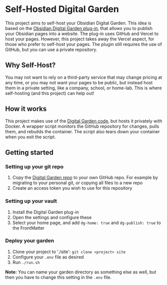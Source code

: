 # Self-Hosted Digital Garden
This project aims to self-host your Obsidian Digital Garden. This idea is based on the [Obsidian Digital Garden plug-in](https://dg-docs.ole.dev/), that allows you to publish your Obsidian pages into a website.
The plug-in uses GitHub and Vercel to host your pages. However, this project takes away the Vercel aspect, for those who prefer to self-host your pages. The plugin still requires the use of GitHub, but you can use a private repository.

## Why Self-Host?
You may not want to rely on a third-party service that may change pricing at any time, or you may not want your pages to be public, but instead host them in a private setting, like a company, school, or home-lab. This is where self-hosting (and this project) can help out!

## How it works
This project makes use of the [Digital Garden code](https://github.com/oleeskild/digitalgarden), but hosts it privately with Docker. A wrapper script monitors the GitHub repository for changes, pulls them, and rebuilds the container.
The script also tears down your container when you exit the script.

## Getting started
### Setting up your git repo
1) Copy the [Digital Garden repo](https://github.com/oleeskild/digitalgarden) to your own GitHub repo. For example by migrating to your personal git, or copying all files to a new repo
2) Create an access token you wish to use for this repository

### Setting up your vault
1) Install the Digital Garden plug-in
2) Open the settings and configure these
3) Select your home page, and add `dg-home: true` and `dg-publish: true` to the FrontMatter

### Deploy your garden
1) Clone your project to './site': `git clone <project> site`
2) Configure your `.env` file as desired
3) Run `./run.sh`

**Note:** You can name your garden directory as something else as well, but then you have to change this setting in the `.env` file. 
